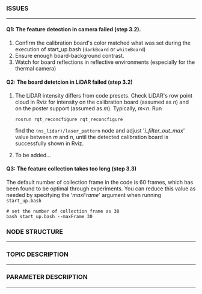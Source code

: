 ### ISSUES

------

#### Q1: The feature detection in camera failed (step 3.2).

1. Confirm the calibration board's color matched what was set during the execution of start_up.bash (`darkBoard` or `whiteBoard`)
2. Ensure enough board-background contrast.
3. Watch for board reflections in reflective environments (especially for the thermal camera)

#### Q2: The board detetcion in LiDAR failed (step 3.2)

1. The LiDAR intensity differs from code presets. Check LiDAR's row point cloud in Rviz for intensity on the calibration board (assumed as *n*) and on the poster support (assumed as *m*). Typically, *m*<*n*. Run

   ```shell
   rosrun rqt_reconcfigure rqt_reconcfigure
   ```

   find the `(ns_lidar)/laser_pattern` node and adjust '*i_filter_out_max*' value between *m* and *n*, until the detected calibration board is successfully shown in Rviz.

2. To be added...

#### Q3: The feature collection takes too long (step 3.3)

The default number of collection frame in the code is 60 frames, which has been found to be optimal through experiments. You can reduce this value as needed by specifying the '*maxFrame*' argument when running `start_up.bash`

```shell
# set the number of collection frame as 30
bash start_up.bash --maxFrame 30
```



### NODE STRUCTURE

------



### TOPIC DESCRIPTION

------



### PARAMETER DESCRIPTION

------

